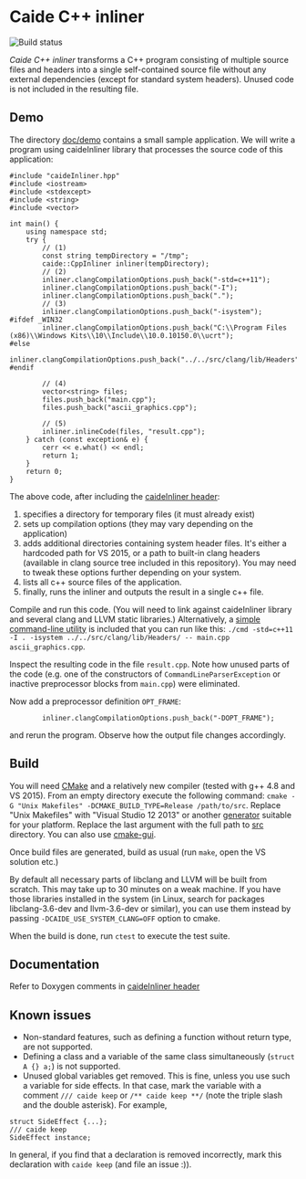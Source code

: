 # Caide C++ inliner

![Build status](https://travis-ci.org/slycelote/caide-cpp-inliner.svg)

*Caide C++ inliner* transforms a C++ program consisting of multiple source
files and headers into a single self-contained source file without any
external dependencies (except for standard system headers). Unused code is not
included in the resulting file.

## Demo

The directory
[doc/demo](https://github.com/slycelote/caide-cpp-inliner/tree/master/doc/demo)
contains a small sample application. We will write a program using
caideInliner library that processes the source code of this application:


    #include "caideInliner.hpp"
    #include <iostream>
    #include <stdexcept>
    #include <string>
    #include <vector>

    int main() {
        using namespace std;
        try {
            // (1)
            const string tempDirectory = "/tmp";
            caide::CppInliner inliner(tempDirectory);
            // (2)
            inliner.clangCompilationOptions.push_back("-std=c++11");
            inliner.clangCompilationOptions.push_back("-I");
            inliner.clangCompilationOptions.push_back(".");
            // (3)
            inliner.clangCompilationOptions.push_back("-isystem");
    #ifdef _WIN32
            inliner.clangCompilationOptions.push_back("C:\\Program Files (x86)\\Windows Kits\\10\\Include\\10.0.10150.0\\ucrt");
    #else
            inliner.clangCompilationOptions.push_back("../../src/clang/lib/Headers");
    #endif

            // (4)
            vector<string> files;
            files.push_back("main.cpp");
            files.push_back("ascii_graphics.cpp");

            // (5)
            inliner.inlineCode(files, "result.cpp");
        } catch (const exception& e) {
            cerr << e.what() << endl;
            return 1;
        }
        return 0;
    }


The above code, after including the [caideInliner
header](https://github.com/slycelote/caide-cpp-inliner/blob/master/src/caideInliner.hpp):

1. specifies a directory for temporary files (it must already exist)
2. sets up compilation options (they may vary depending on the application)
3. adds additional directories containing system header files. It's either a
   hardcoded path for VS 2015, or a path to built-in clang headers (available
   in clang source tree included in this repository). You may need to tweak
   these options further depending on your system.
4. lists all c++ source files of the application.
5. finally, runs the inliner and outputs the result in a single c++ file.

Compile and run this code. (You will need to link against caideInliner library
and several clang and LLVM static libraries.) Alternatively, a [simple
command-line
utility](https://github.com/slycelote/caide-cpp-inliner/tree/master/src/cmd)
is included that you can run like this: `./cmd -std=c++11 -I . -isystem
../../src/clang/lib/Headers/ -- main.cpp ascii_graphics.cpp`.

Inspect the resulting code in the file `result.cpp`. Note how unused parts of
the code (e.g. one of the constructors of `CommandLineParserException` or
inactive preprocessor blocks from `main.cpp`) were eliminated.

Now add a preprocessor definition `OPT_FRAME`:

            inliner.clangCompilationOptions.push_back("-DOPT_FRAME");

and rerun the program. Observe how the output file changes accordingly.


## Build

You will need [CMake](https://cmake.org) and a relatively new compiler (tested
with g++ 4.8 and VS 2015). From an empty directory execute the following
command: `cmake -G "Unix Makefiles" -DCMAKE_BUILD_TYPE=Release /path/to/src`.
Replace "Unix Makefiles" with "Visual Studio 12 2013" or another
[generator](https://cmake.org/cmake/help/v3.0/manual/cmake-generators.7.html)
suitable for your platform. Replace the last argument with the full path to
[src](https://github.com/slycelote/caide-cpp-inliner/tree/master/src)
directory. You can also use [cmake-gui](https://cmake.org/runningcmake/).

Once build files are generated, build as usual (run `make`, open the VS
solution etc.)

By default all necessary parts of libclang and LLVM will be built from
scratch. This may take up to 30 minutes on a weak machine. If you have those
libraries installed in the system (in Linux, search for packages
libclang-3.6-dev and llvm-3.6-dev or similar), you can use them instead by
passing `-DCAIDE_USE_SYSTEM_CLANG=OFF` option to cmake.

When the build is done, run `ctest` to execute the test suite.


## Documentation

Refer to Doxygen comments in [caideInliner
header](https://github.com/slycelote/caide-cpp-inliner/blob/master/src/caideInliner.hpp)


## Known issues

* Non-standard features, such as defining a function without return type, are
  not supported.
* Defining a class and a variable of the same class simultaneously (`struct A
  {} a;`) is not supported.
* Unused global variables get removed. This is fine, unless you use such a
  variable for side effects. In that case, mark the variable with a comment
`/// caide keep` or `/** caide keep **/` (note the triple slash and the double
asterisk). For example,

```
struct SideEffect {...};
/// caide keep
SideEffect instance;
```

  In general, if you find that a declaration is removed incorrectly, mark this
  declaration with `caide keep` (and file an issue :)).



